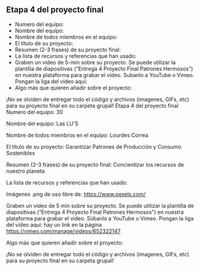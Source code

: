 ## Etapa 4 del proyecto final

- Numero del equipo:
- Nombre del equipo:
- Nombre de todos miembros en el equipo:
- El título de su proyecto:
- Resumen (2-3 frases) de su proyecto final:
- La lista de recursos y referencias que han usado:
- Graben un video de 5-min sobre su proyecto. Se puede utilizar la plantilla de diapositivas (“Entrega 4 Proyecto Final Patrones Hermosos”) en nuestra plataforma para grabar el video. Subanlo a YouTube o Vimeo. Pongan la liga del vídeo aquí: 
- Algo más que quieren añadir sobre el proyecto:

¡No se olviden de entregar todo el código y archivos (imagenes, GIFs, etc) para su proyecto final en su carpeta grupal!
Etapa 4 del proyecto final
Numero del equipo: 30



Nombre del equipo: Las LU'S

Nombre de todos miembros en el equipo: Lourdes Correa

El título de su proyecto: Garantizar Patrones de Producción y Consumo Sostenibles

Resumen (2-3 frases) de su proyecto final: Concientizar los recursos de nuestro planeta

La lista de recursos y referencias que han usado: 

Imágenes .png de uso libre de: https://www.pexels.com/

Graben un video de 5 min sobre su proyecto. Se puede utilizar la plantilla de diapositivas (“Entrega 4 Proyecto Final Patrones Hermosos”) en nuestra plataforma para grabar el video. Súbanlo a YouTube o Vimeo. Pongan la liga del vídeo aquí: hay un link en la página https://vimeo.com/manage/videos/652322147

Algo más que quieren añadir sobre el proyecto:

¡No se olviden de entregar todo el código y archivos (imagenes, GIFs, etc) para su proyecto final en su carpeta grupal!
